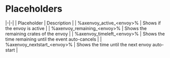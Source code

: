 # Placeholders

|-|-|
| Placeholder | Description |
| %axenvoy_active_\<envoy>% | Shows if the envoy is active |
| %axenvoy_remaining_\<envoy>% | Shows the remaining crates of the envoy |
| %axenvoy_timeleft_\<envoy>% | Shows the time remaining until the event auto-cancels |
| %axenvoy_nextstart_\<envoy>% | Shows the time until the next envoy auto-start |